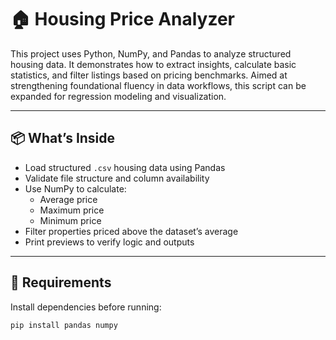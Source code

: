 # 🏠 Housing Price Analyzer

This project uses Python, NumPy, and Pandas to analyze structured housing data. It demonstrates how to extract insights, calculate basic statistics, and filter listings based on pricing benchmarks. Aimed at strengthening foundational fluency in data workflows, this script can be expanded for regression modeling and visualization.

---

## 📦 What’s Inside

- Load structured `.csv` housing data using Pandas
- Validate file structure and column availability
- Use NumPy to calculate:
  - Average price
  - Maximum price
  - Minimum price
- Filter properties priced above the dataset’s average
- Print previews to verify logic and outputs

---

## 🔧 Requirements

Install dependencies before running:

```bash
pip install pandas numpy
